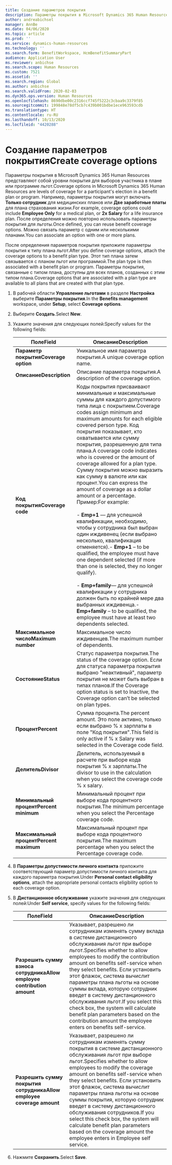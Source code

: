 ```yaml
---
title: Создание параметров покрытия
description: Параметры покрытия в Microsoft Dynamics 365 Human Resources представляют собой уровни покрытия для выборов участника в плане или программе льгот.
author: andreabichsel
manager: AnnBe
ms.date: 04/06/2020
ms.topic: article
ms.prod: ''
ms.service: dynamics-human-resources
ms.technology: ''
ms.search.form: BenefitWorkspace, HcmBenefitSummaryPart
audience: Application User
ms.reviewer: anbichse
ms.search.scope: Human Resources
ms.custom: 7521
ms.assetid: ''
ms.search.region: Global
ms.author: anbichse
ms.search.validFrom: 2020-02-03
ms.dyn365.ops.version: Human Resources
ms.openlocfilehash: 8690dbe00c2316ccf745f5222c3cbaa9c3379f85
ms.sourcegitcommit: 199848e78df5cb7c439b001bdbe1ece963593cdb
ms.translationtype: HT
ms.contentlocale: ru-RU
ms.lasthandoff: 10/13/2020
ms.locfileid: "4420288"
---
```

# <a name="create-coverage-options"></a><span data-ttu-id="2704f-103">Создание параметров покрытия</span><span class="sxs-lookup"><span data-stu-id="2704f-103">Create coverage options</span></span>

<span data-ttu-id="2704f-104">Параметры покрытия в Microsoft Dynamics 365 Human Resources представляют собой уровни покрытия для выборов участника в плане или программе льгот.</span><span class="sxs-lookup"><span data-stu-id="2704f-104">Coverage options in Microsoft Dynamics 365 Human Resources are levels of coverage for a participant's election in a benefit plan or program.</span></span> <span data-ttu-id="2704f-105">Например, параметры покрытия могут включать **Только сотрудник** для медицинских планов или **Две заработные платы** для плана страхования жизни.</span><span class="sxs-lookup"><span data-stu-id="2704f-105">For example, coverage options could include **Employee Only** for a medical plan, or **2x Salary** for a life insurance plan.</span></span> <span data-ttu-id="2704f-106">После определения можно повторно использовать параметры покрытия для льготы.</span><span class="sxs-lookup"><span data-stu-id="2704f-106">Once defined, you can reuse benefit coverage options.</span></span> <span data-ttu-id="2704f-107">Можно связать параметр с одним или несколькими планами.</span><span class="sxs-lookup"><span data-stu-id="2704f-107">You can associate an option with one or more plans.</span></span>

<span data-ttu-id="2704f-108">После определения параметров покрытия приложите параметры покрытия к типу плана льгот.</span><span class="sxs-lookup"><span data-stu-id="2704f-108">After you define coverage options, attach the coverage options to a benefit plan type.</span></span> <span data-ttu-id="2704f-109">Этот тип плана затем связывается с планом льгот или программой.</span><span class="sxs-lookup"><span data-stu-id="2704f-109">The plan type is then associated with a benefit plan or program.</span></span> <span data-ttu-id="2704f-110">Параметры покрытия, связанные с типом плана, доступны для всех планов, созданных с этим типом плана.</span><span class="sxs-lookup"><span data-stu-id="2704f-110">Coverage options that are associated with a plan type are available to all plans that are created with that plan type.</span></span> 

1. <span data-ttu-id="2704f-111">В рабочей области **Управление льготами** в разделе **Настройка** выберите **Параметры покрытия**.</span><span class="sxs-lookup"><span data-stu-id="2704f-111">In the **Benefits management** workspace, under **Setup**, select **Coverage options**.</span></span>

2. <span data-ttu-id="2704f-112">Выберите **Создать**.</span><span class="sxs-lookup"><span data-stu-id="2704f-112">Select **New**.</span></span>

3. <span data-ttu-id="2704f-113">Укажите значения для следующих полей:</span><span class="sxs-lookup"><span data-stu-id="2704f-113">Specify values for the following fields:</span></span>

   | <span data-ttu-id="2704f-114">Поле</span><span class="sxs-lookup"><span data-stu-id="2704f-114">Field</span></span> | <span data-ttu-id="2704f-115">Описание</span><span class="sxs-lookup"><span data-stu-id="2704f-115">Description</span></span> |
   | --- | --- |
   | <span data-ttu-id="2704f-116">**Параметр покрытия**</span><span class="sxs-lookup"><span data-stu-id="2704f-116">**Coverage option**</span></span> | <span data-ttu-id="2704f-117">Уникальное имя параметра покрытия.</span><span class="sxs-lookup"><span data-stu-id="2704f-117">A unique coverage option name.</span></span> |
   | <span data-ttu-id="2704f-118">**Описание**</span><span class="sxs-lookup"><span data-stu-id="2704f-118">**Description**</span></span> | <span data-ttu-id="2704f-119">Описание параметра покрытия.</span><span class="sxs-lookup"><span data-stu-id="2704f-119">A description of the coverage option.</span></span> |
   | <span data-ttu-id="2704f-120">**Код покрытия**</span><span class="sxs-lookup"><span data-stu-id="2704f-120">**Coverage code**</span></span> | <span data-ttu-id="2704f-121">Коды покрытия присваивают минимальные и максимальные суммы для каждого допустимого типа лица с покрытием.</span><span class="sxs-lookup"><span data-stu-id="2704f-121">Coverage codes assign minimum and maximum amounts for each eligible covered person type.</span></span> <span data-ttu-id="2704f-122">Код покрытия показывает, кто охватывается или сумму покрытия, разрешенную для типа плана.</span><span class="sxs-lookup"><span data-stu-id="2704f-122">A coverage code indicates who is covered or the amount of coverage allowed for a plan type.</span></span> <span data-ttu-id="2704f-123">Сумму покрытия можно выразить как сумму в валюте или как процент.</span><span class="sxs-lookup"><span data-stu-id="2704f-123">You can express the amount of coverage as a dollar amount or a percentage.</span></span> <span data-ttu-id="2704f-124">Пример:</span><span class="sxs-lookup"><span data-stu-id="2704f-124">For example:</span></span></br></br><span data-ttu-id="2704f-125">- **Emp+1** — для успешной квалификации, необходимо, чтобы у сотрудника был выбран один иждивенец (если выбрано несколько, квалификация отменяется).</span><span class="sxs-lookup"><span data-stu-id="2704f-125">- **Emp+1** – to be qualified, the employee must have one dependent selected (if more than one is selected, they no longer qualify).</span></span></br></br><span data-ttu-id="2704f-126">- **Emp+family**— для успешной квалификации у сотрудника должен быть по крайней мере два выбранных иждивенца.</span><span class="sxs-lookup"><span data-stu-id="2704f-126">- **Emp+family** – to be qualified, the employee must have at least two dependents selected.</span></span> |
   | <span data-ttu-id="2704f-127">**Максимальное число**</span><span class="sxs-lookup"><span data-stu-id="2704f-127">**Maximum number**</span></span> | <span data-ttu-id="2704f-128">Максимальное число иждивенцев.</span><span class="sxs-lookup"><span data-stu-id="2704f-128">The maximum number of dependents.</span></span> |
   | <span data-ttu-id="2704f-129">**Состояние**</span><span class="sxs-lookup"><span data-stu-id="2704f-129">**Status**</span></span> | <span data-ttu-id="2704f-130">Статус параметра покрытия.</span><span class="sxs-lookup"><span data-stu-id="2704f-130">The status of the coverage option.</span></span> <span data-ttu-id="2704f-131">Если для статуса параметра покрытия выбрано "неактивный", параметр покрытия не может быть выбран в типах планов.</span><span class="sxs-lookup"><span data-stu-id="2704f-131">If the Coverage option status is set to Inactive, the Coverage option can’t be selected on plan types.</span></span> |
   | <span data-ttu-id="2704f-132">**Процент**</span><span class="sxs-lookup"><span data-stu-id="2704f-132">**Percent**</span></span> | <span data-ttu-id="2704f-133">Сумма процента.</span><span class="sxs-lookup"><span data-stu-id="2704f-133">The percent amount.</span></span> <span data-ttu-id="2704f-134">Это поле активно, только если выбрано % x зарплаты в поле "Код покрытия".</span><span class="sxs-lookup"><span data-stu-id="2704f-134">This field is only active if % x Salary was selected in the Coverage code field.</span></span> |
   | <span data-ttu-id="2704f-135">**Делитель**</span><span class="sxs-lookup"><span data-stu-id="2704f-135">**Divisor**</span></span> | <span data-ttu-id="2704f-136">Делитель, используемый в расчете при выборе кода покрытия % x зарплаты.</span><span class="sxs-lookup"><span data-stu-id="2704f-136">The divisor to use in the calculation when you select the coverage code % x salary.</span></span> |
   | <span data-ttu-id="2704f-137">**Минимальный процент**</span><span class="sxs-lookup"><span data-stu-id="2704f-137">**Percent minimum**</span></span> | <span data-ttu-id="2704f-138">Минимальный процент при выборе кода процентного покрытия.</span><span class="sxs-lookup"><span data-stu-id="2704f-138">The minimum percentage when you select the Percentage coverage code.</span></span> |
   | <span data-ttu-id="2704f-139">**Максимальный процент**</span><span class="sxs-lookup"><span data-stu-id="2704f-139">**Percent maximum**</span></span> | <span data-ttu-id="2704f-140">Максимальный процент при выборе кода процентного покрытия.</span><span class="sxs-lookup"><span data-stu-id="2704f-140">The maximum percentage when you select the Percentage coverage code.</span></span> |

4. <span data-ttu-id="2704f-141">В **Параметры допустимости личного контакта** приложите соответствующий параметр допустимости личного контакта для каждого параметра покрытия.</span><span class="sxs-lookup"><span data-stu-id="2704f-141">Under **Personal contact eligibility options**, attach the appropriate personal contacts eligibility option to each coverage option.</span></span>

5. <span data-ttu-id="2704f-142">В **Дистанционное обслуживание** укажите значения для следующих полей:</span><span class="sxs-lookup"><span data-stu-id="2704f-142">Under **Self service**, specify values for the following fields:</span></span>

   | <span data-ttu-id="2704f-143">Поле</span><span class="sxs-lookup"><span data-stu-id="2704f-143">Field</span></span> | <span data-ttu-id="2704f-144">Описание</span><span class="sxs-lookup"><span data-stu-id="2704f-144">Description</span></span> |
   | --- | --- |
   | <span data-ttu-id="2704f-145">**Разрешить сумму взноса сотрудника**</span><span class="sxs-lookup"><span data-stu-id="2704f-145">**Allow employee contribution amount**</span></span> | <span data-ttu-id="2704f-146">Указывает, разрешено ли сотрудникам изменять сумму вклада в системе дистанционного обслуживания льгот при выборе льгот.</span><span class="sxs-lookup"><span data-stu-id="2704f-146">Specifies whether to allow employees to modify the contribution amount on benefits self-service when they select benefits.</span></span> <span data-ttu-id="2704f-147">Если установить этот флажок, система вычислит параметры плана льготы на основе суммы вклада, которую сотрудник введет в систему дистанционного обслуживания льгот.</span><span class="sxs-lookup"><span data-stu-id="2704f-147">If you select this check box, the system will calculate benefit plan parameters based on the contribution amount the employee enters on benefits self-service.</span></span> |
   | <span data-ttu-id="2704f-148">**Разрешить сумму покрытия сотрудника**</span><span class="sxs-lookup"><span data-stu-id="2704f-148">**Allow employee coverage amount**</span></span> | <span data-ttu-id="2704f-149">Указывает, разрешено ли сотрудникам изменять сумму покрытия в системе дистанционного обслуживания льгот при выборе льгот.</span><span class="sxs-lookup"><span data-stu-id="2704f-149">Specifies whether to allow employees to modify the coverage amount on benefits self-service when they select benefits.</span></span> <span data-ttu-id="2704f-150">Если установить этот флажок, система вычислит параметры плана льготы на основе суммы покрытия, которую сотрудник введет в систему дистанционного обслуживания сотрудников.</span><span class="sxs-lookup"><span data-stu-id="2704f-150">If you select this check box, the system will calculate benefit plan parameters based on the coverage amount the employee enters in Employee self service.</span></span> |

6. <span data-ttu-id="2704f-151">Нажмите **Сохранить**.</span><span class="sxs-lookup"><span data-stu-id="2704f-151">Select **Save**.</span></span> 
